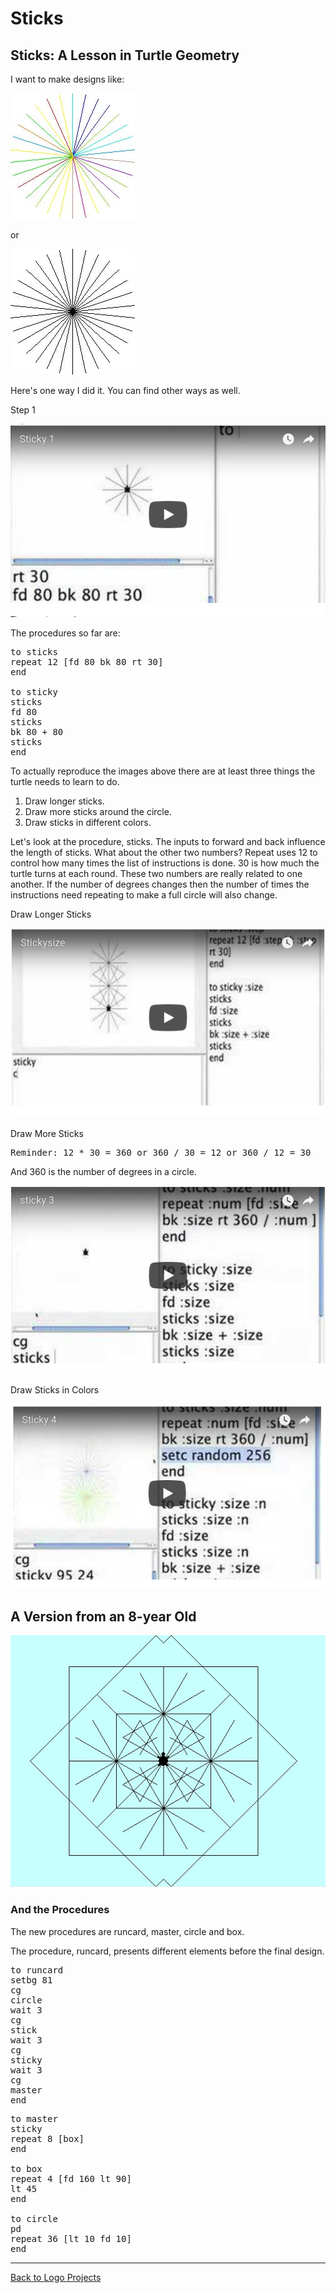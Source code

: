 # Sticks

## Sticks: A Lesson in Turtle Geometry

I want to make designs like:

![colorsticks.jpg](../images/colorsticks.jpg)

or

![blacksticks.jpg](../images/blacksticks.jpg)

Here's one way I did it. You can find other ways as well.

Step 1

[![Sticks 1](../images/video42.png)](https://youtu.be/6zUNt7FX8ME)

The procedures so far are:

<pre>
to sticks
repeat 12 [fd 80 bk 80 rt 30]
end

to sticky
sticks
fd 80
sticks
bk 80 + 80
sticks
end
</pre>

To actually reproduce the images above there are at least three things
the turtle needs to learn to do.

1. Draw longer sticks.
2. Draw more sticks around the circle.
3. Draw sticks in different colors.

Let's look at the procedure, sticks. The inputs to forward and back
influence the length of sticks. What about the other two numbers?
Repeat uses 12 to control how many times the list of instructions is
done. 30 is how much the turtle turns at each round. These two numbers
are really related to one another. If the number of degrees changes
then the number of times the instructions need repeating to make a
full circle will also change.

Draw Longer Sticks

[![Sticks 2](../images/video43.png)](https://youtu.be/PEdmsMzzz7g)

Draw More Sticks

<pre>
Reminder: 12 * 30 = 360 or 360 / 30 = 12 or 360 / 12 = 30
</pre>

And 360 is the number of degrees in a circle.

[![Sticks 3](../images/video44.png)](https://youtu.be/4Qe4w2CWF74)

Draw Sticks in Colors

[![Sticks 4](../images/video45.png)](https://youtu.be/8yX5d_DMDjw)

## A Version from an 8-year Old

![runcardpic1.jpg](../images/runcardpic1.jpg)

### And the Procedures

The new procedures are runcard, master, circle and box.

The procedure, runcard, presents different elements before the final design.

<pre>
to runcard
setbg 81
cg
circle
wait 3
cg
stick
wait 3
cg
sticky
wait 3
cg
master
end
</pre>

<pre>
to master
sticky
repeat 8 [box]
end

to box
repeat 4 [fd 160 lt 90]
lt 45
end

to circle
pd
repeat 36 [lt 10 fd 10]
end
</pre>

----

[Back to Logo Projects](../LogoProjects.md)
